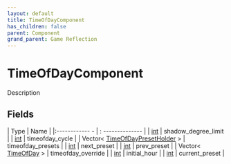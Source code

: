 ```yaml
---
layout: default
title: TimeOfDayComponent
has_children: false
parent: Component
grand_parent: Game Reflection
---
```

# TimeOfDayComponent
Description 

## Fields
| Type | Name |
|:------------ - | : -------------- |
| [int](game-reflection/enums/int.md) | shadow_degree_limit |
| [int](game-reflection/enums/int.md) | timeofday_cycle |
| Vector< [TimeOfDayPresetHolder](game-reflection/components/time_of_day_preset_holder.md) > | timeofday_presets |
| [int](game-reflection/enums/int.md) | next_preset |
| [int](game-reflection/enums/int.md) | prev_preset |
| Vector< [TimeOfDay](game-reflection/enums/time_of_day.md) > | timeofday_override |
| [int](game-reflection/enums/int.md) | initial_hour |
| [int](game-reflection/enums/int.md) | current_preset |
